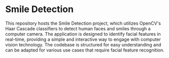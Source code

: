 # Smile Detection

This repository hosts the Smile Detection project, which utilizes OpenCV's Haar Cascade classifiers to detect human faces and smiles through a computer camera. 
The application is designed to identify facial features in real-time, providing a simple and interactive way to engage with computer vision technology.
The codebase is structured for easy understanding and can be adapted for various use cases that require facial feature recognition.
